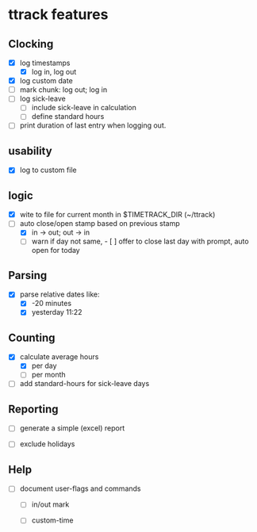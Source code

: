 # ttrack features

## Clocking

- [x] log timestamps
    - [x] log in, log out
- [x] log custom date
- [ ] mark chunk: log out; log in
- [ ] log sick-leave
    - [ ] include sick-leave in calculation
    - [ ] define standard hours
- [ ] print duration of last entry when logging out.

## usability

- [x] log to custom file
    
## logic

- [x] wite to file for current month in $TIMETRACK_DIR (~/ttrack)
- [ ] auto close/open stamp based on previous stamp
    - [x] in -> out; out -> in
    - [ ] warn if day not same, - [ ] offer to close last day with prompt, auto open for today

## Parsing

- [x] parse relative dates like:
  -[x] -20 minutes
  -[x] yesterday 11:22

## Counting

- [x] calculate average hours 
    - [x] per day
    - [ ] per month
- [ ] add standard-hours for sick-leave days

## Reporting

- [ ] generate a simple (excel) report
- [ ] exclude holidays


## Help

- [ ] document user-flags and commands
    - [ ] in/out mark
    - [ ] custom-time
    
